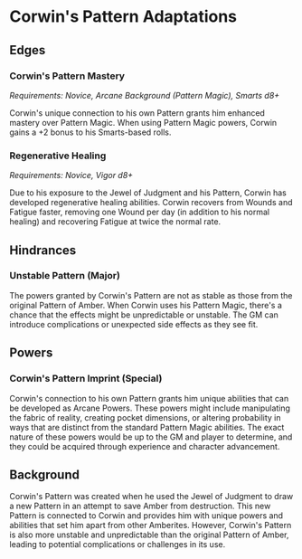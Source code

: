 # Corwin's Pattern Adaptations

## Edges

### Corwin's Pattern Mastery
*Requirements: Novice, Arcane Background (Pattern Magic), Smarts d8+*

Corwin's unique connection to his own Pattern grants him enhanced mastery over Pattern Magic. When using Pattern Magic powers, Corwin gains a +2 bonus to his Smarts-based rolls.

### Regenerative Healing
*Requirements: Novice, Vigor d8+*

Due to his exposure to the Jewel of Judgment and his Pattern, Corwin has developed regenerative healing abilities. Corwin recovers from Wounds and Fatigue faster, removing one Wound per day (in addition to his normal healing) and recovering Fatigue at twice the normal rate.

## Hindrances

### Unstable Pattern (Major)

The powers granted by Corwin's Pattern are not as stable as those from the original Pattern of Amber. When Corwin uses his Pattern Magic, there's a chance that the effects might be unpredictable or unstable. The GM can introduce complications or unexpected side effects as they see fit.

## Powers

### Corwin's Pattern Imprint (Special)

Corwin's connection to his own Pattern grants him unique abilities that can be developed as Arcane Powers. These powers might include manipulating the fabric of reality, creating pocket dimensions, or altering probability in ways that are distinct from the standard Pattern Magic abilities. The exact nature of these powers would be up to the GM and player to determine, and they could be acquired through experience and character advancement.

## Background

Corwin's Pattern was created when he used the Jewel of Judgment to draw a new Pattern in an attempt to save Amber from destruction. This new Pattern is connected to Corwin and provides him with unique powers and abilities that set him apart from other Amberites. However, Corwin's Pattern is also more unstable and unpredictable than the original Pattern of Amber, leading to potential complications or challenges in its use.
